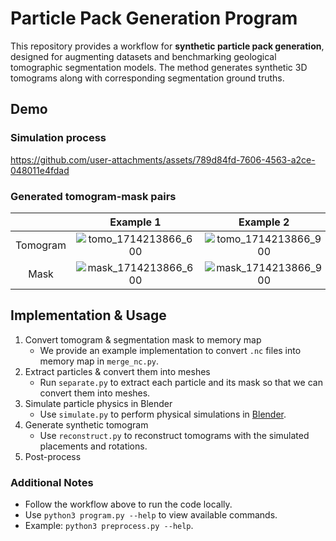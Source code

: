 # Particle Pack Generation Program

This repository provides a workflow for **synthetic particle pack generation**, designed for augmenting datasets and benchmarking geological tomographic segmentation models. The method generates synthetic 3D tomograms along with corresponding segmentation ground truths.

## Demo

### Simulation process

https://github.com/user-attachments/assets/789d84fd-7606-4563-a2ce-048011e4fdad

### Generated tomogram-mask pairs

|          | Example 1 | Example 2 | Example 3 | Example 4 | Example 5 | Example 6 |
|:--------:|:---------:|:---------:|:---------:|:---------:|:---------:|:---------:|
| Tomogram | ![tomo_1714213866_600](https://github.com/user-attachments/assets/946d9739-53c3-4fed-85c1-3e8ed5f06ae8) | ![tomo_1714213866_900](https://github.com/user-attachments/assets/e054c578-4acc-4eaa-8e8f-3b12f1ff4e81) | ![tomo_1714213968_600](https://github.com/user-attachments/assets/b1835783-8e7c-4ac7-b2e6-97ce18028421) | ![tomo_1714213968_900](https://github.com/user-attachments/assets/0de3147c-bbe9-4dcd-8dca-dec5aa22dd30) | ![tomo_1714213978_600](https://github.com/user-attachments/assets/46c09e16-6e93-4eb3-9b7c-28b886fbc44f) | ![tomo_1714213978_900](https://github.com/user-attachments/assets/a44ca867-9fe6-4bc0-b72d-22c514c0a8c4) |
|   Mask   | ![mask_1714213866_600](https://github.com/user-attachments/assets/9df75809-724c-45cb-b256-7b4f7521f594) | ![mask_1714213866_900](https://github.com/user-attachments/assets/4449265b-11d7-4a51-a7e6-915e66fae2c7) | ![mask_1714213968_600](https://github.com/user-attachments/assets/63d1019b-1cd4-41f4-bbaa-98526c802d2a) | ![mask_1714213968_900](https://github.com/user-attachments/assets/4261fc89-b250-4df0-8465-67c92da2bca9) | ![mask_1714213978_600](https://github.com/user-attachments/assets/7c9b86d0-d8fd-47bf-b3e1-c4d5831a8a7d) | ![mask_1714213978_900](https://github.com/user-attachments/assets/882cc72a-be77-4fe9-a3ba-05714f64d7b4) |

## Implementation & Usage

1. Convert tomogram & segmentation mask to memory map
   - We provide an example implementation to convert `.nc` files into memory map in `merge_nc.py`.
2. Extract particles & convert them into meshes
   - Run `separate.py` to extract each particle and its mask so that we can convert them into meshes.
3. Simulate particle physics in Blender
   - Use `simulate.py` to perform physical simulations in [Blender](https://www.blender.org).
4. Generate synthetic tomogram
   - Use `reconstruct.py` to reconstruct tomograms with the simulated placements and rotations.
5. Post-process

### Additional Notes

- Follow the workflow above to run the code locally.  
- Use `python3 program.py --help` to view available commands.  
- Example: `python3 preprocess.py --help`.  
